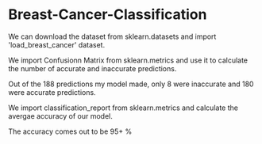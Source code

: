 # Breast-Cancer-Classification

We can download the dataset from sklearn.datasets and import 'load_breast_cancer' dataset.

We import Confusionn Matrix from sklearn.metrics and use it to calculate the number of accurate and inaccurate predictions.

Out of the 188 predictions my model made, only 8 were inaccurate and 180 were accurate predictions.

We import classification_report from sklearn.metrics and calculate the avergae accuracy of our model.

The accuracy comes out to be 95+ %

